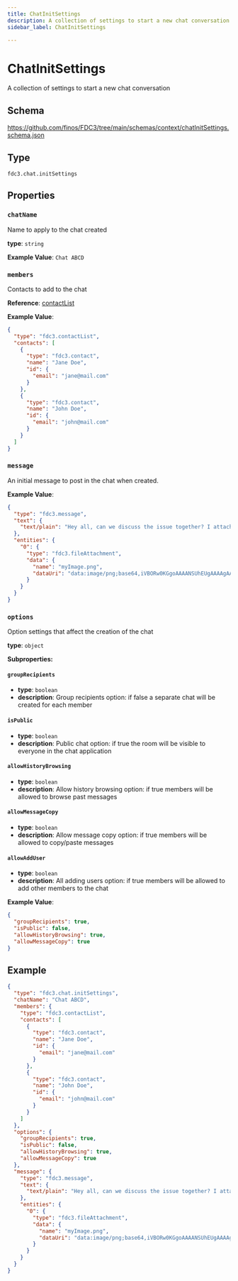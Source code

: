 ```yaml
---
title: ChatInitSettings
description: A collection of settings to start a new chat conversation
sidebar_label: ChatInitSettings

---
```


# ChatInitSettings

A collection of settings to start a new chat conversation

## Schema

<https://github.com/finos/FDC3/tree/main/schemas/context/chatInitSettings.schema.json>

## Type

`fdc3.chat.initSettings`

## Properties

### `chatName`

Name to apply to the chat created

**type**: `string`


**Example Value**: 
`Chat ABCD`

### `members`

Contacts to add to the chat

**Reference**: [contactList](../contactList)


**Example Value**: 
```json
{
  "type": "fdc3.contactList",
  "contacts": [
    {
      "type": "fdc3.contact",
      "name": "Jane Doe",
      "id": {
        "email": "jane@mail.com"
      }
    },
    {
      "type": "fdc3.contact",
      "name": "John Doe",
      "id": {
        "email": "john@mail.com"
      }
    }
  ]
}
```

### `message`

An initial message to post in the chat when created.


**Example Value**: 
```json
{
  "type": "fdc3.message",
  "text": {
    "text/plain": "Hey all, can we discuss the issue together? I attached a screenshot"
  },
  "entities": {
    "0": {
      "type": "fdc3.fileAttachment",
      "data": {
        "name": "myImage.png",
        "dataUri": "data:image/png;base64,iVBORw0KGgoAAAANSUhEUgAAAAgAAAAIAQMAAAD+wSzIAAAABlBMVEX///+/v7+jQ3Y5AAAADklEQVQI12P4AIX8EAgALgAD/aNpbtEAAAAASUVORK5CYII"
      }
    }
  }
}
```

### `options`

Option settings that affect the creation of the chat

**type**: `object`

**Subproperties:**
#### `groupRecipients`
- **type**: `boolean`
- **description**: Group recipients option:  if false a separate chat will be created for each member

#### `isPublic`
- **type**: `boolean`
- **description**: Public chat option:  if true the room will be visible to everyone in the chat application

#### `allowHistoryBrowsing`
- **type**: `boolean`
- **description**: Allow history browsing option:  if true members will be allowed to browse past messages

#### `allowMessageCopy`
- **type**: `boolean`
- **description**: Allow message copy option:  if true members will be allowed to copy/paste messages

#### `allowAddUser`
- **type**: `boolean`
- **description**: All adding users option:  if true members will be allowed to add other members to the chat


**Example Value**: 
```json
{
  "groupRecipients": true,
  "isPublic": false,
  "allowHistoryBrowsing": true,
  "allowMessageCopy": true
}
```

## Example

```json
{
  "type": "fdc3.chat.initSettings",
  "chatName": "Chat ABCD",
  "members": {
    "type": "fdc3.contactList",
    "contacts": [
      {
        "type": "fdc3.contact",
        "name": "Jane Doe",
        "id": {
          "email": "jane@mail.com"
        }
      },
      {
        "type": "fdc3.contact",
        "name": "John Doe",
        "id": {
          "email": "john@mail.com"
        }
      }
    ]
  },
  "options": {
    "groupRecipients": true,
    "isPublic": false,
    "allowHistoryBrowsing": true,
    "allowMessageCopy": true
  },
  "message": {
    "type": "fdc3.message",
    "text": {
      "text/plain": "Hey all, can we discuss the issue together? I attached a screenshot"
    },
    "entities": {
      "0": {
        "type": "fdc3.fileAttachment",
        "data": {
          "name": "myImage.png",
          "dataUri": "data:image/png;base64,iVBORw0KGgoAAAANSUhEUgAAAAgAAAAIAQMAAAD+wSzIAAAABlBMVEX///+/v7+jQ3Y5AAAADklEQVQI12P4AIX8EAgALgAD/aNpbtEAAAAASUVORK5CYII"
        }
      }
    }
  }
}
```

